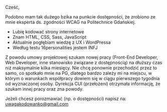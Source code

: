 Cześć,

Podobno mam tak dużego bzika na punkcie dostępności, że zrobiono ze mnie eksperta ds. zgodności WCAG na Politechnice Gdańskiej.

- Lubię kodować strony internetowe
- Znam HTML, CSS, Sass, JavaScript
- Aktualnie pogłębiam wiedzę z UX i WordPressa
- Według testu 16personalities jestem INFJ

Z powodu umowy projektowej szukam nowej pracy (Front-End Developer, Web Developer, inne stanowisko związane z dostępnością) na dłuższy czas niż maksymalnie kilka miesięcy. Nie chcę ponownie przechodzić przez to samo, co spotkało mnie na PG, dlatego bardzo zależy mi na miejscu, w którym o warunkach współpracy dowiem się w ciągu pierwszego tygodnia od wyznaczonej osoby. Dyrekcja CUI (przełożeni) otrzymała informację, że szukam innej pracy oraz zna powody.

Jeżeli chcesz porozmawiać (np. o dostępności) napisz na: uwagakodowanko@gmail.com

<!--
**usigna/usigna** is a ✨ _special_ ✨ repository because its `README.md` (this file) appears on your GitHub profile.

### Cześć!
Nie wiem co tutaj napisać, więc niczego tutaj nie ma. Może kiedyś będzie. :octocat:
<img src="https://github.com/usigna/usigna/blob/main/tree200.png" align="left" />

Here are some ideas to get you started:

- 🔭 I’m currently working on ...
- 🌱 I’m currently learning ...
- 👯 I’m looking to collaborate on ...
- 🤔 I’m looking for help with ...
- 💬 Ask me about ...
- 📫 How to reach me: ...
- 😄 Pronouns: ...
- ⚡ Fun fact: ...
-->

